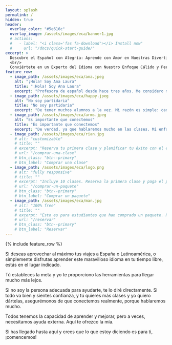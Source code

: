 ```yaml
---
layout: splash
permalink: /
hidden: true
header:
  overlay_color: "#5e616c"
  overlay_image: /assets/images/eca/banner1.jpg
  # actions:
  #   - label: "<i class='fas fa-download'></i> Install now"
  #     url: "/docs/quick-start-guide/"
excerpt: >
  Descubre el Español con Alegría: Aprende con Amor en Nuestras Divertidas Clases por Video Llamada.
  <br/>
  Conviértete en un Experto del Idioma con Nuestro Enfoque Cálido y Personalizado en Cada Llamada.
feature_row:
  - image_path: /assets/images/eca/ana.jpeg
    alt: "¡Hola! Soy Ana Laura"
    title: "¡Hola! Soy Ana Laura"
    excerpt: "Profesora de español desde hace tres años. Me considero muy sociable y disfruto mucho el contacto con la gente, por eso me dedico a enseñar a hablar español."
  - image_path: /assets/images/eca/happy.jpeg
    alt: "No soy partidaria"
    title: "No soy partidaria"
    excerpt: "De tener muchos alumnos a la vez. Mi razón es simple: cada persona es única, al igual que sus objetivos. Si buscas un contenido genérico para todos, tal vez las academias de tu zona sean más adecuadas."
  - image_path: /assets/images/eca/arms.jpeg
    alt: "Es importante que conectemos"
    title: "Es importante que conectemos"
    excerpt: "De verdad, ya que hablaremos mucho en las clases. Mi enfoque es ayudarte a expresar tu personalidad en español, y para eso, necesito que estés dispuesto(a) a hacerlo conmigo."
  - image_path: /assets/images/eca/rian.jpg
    # alt: "customizable"
    # title: ""
    # excerpt: "Reserva tu primera clase y planificar tu éxito con el español."
    # url: "/comprar-una-clase"
    # btn_class: "btn--primary"
    # btn_label: "Comprar una clase"
  - image_path: /assets/images/eca/logo.png
    # alt: "fully responsive"
    # title: ""
    # excerpt: "Incluye 10 clases. Reserva la primera clase y paga el paquete."
    # url: "/comprar-un-paquete"
    # btn_class: "btn--primary"
    # btn_label: "Comprar un paquete"
  - image_path: /assets/images/eca/man.jpg
    # alt: "100% free"
    # title: ""
    # excerpt: "Esto es para estudiantes que han comprado un paquete. Reserva tus clases aquí."
    # url: "/reservar"
    # btn_class: "btn--primary"
    # btn_label: "Reservar"      
---
```


{% include feature_row %}

<p>
Si deseas aprovechar al máximo tus viajes a España o Latinoamérica, o simplemente disfrutas aprender este maravilloso idioma en tu tiempo libre, estás en el lugar indicado.
</p>

<p>
Tú estableces la meta y yo te proporciono las herramientas para llegar mucho más lejos.
</p>

<p>
Si no soy la persona adecuada para ayudarte, te lo diré directamente. Si todo va bien y sientes confianza, y tú quieres más clases y yo quiero dártelas, asegurémonos de que conectemos realmente, porque hablaremos mucho.
</p>

<p>
Todos tenemos la capacidad de aprender y mejorar, pero a veces, necesitamos ayuda externa. Aquí te ofrezco la mía.
</p>

<p>
Si has llegado hasta aquí y crees que lo que estoy diciendo es para ti, ¡comencemos!
</p>

<!-- Cal floating-popup embed code begins -->
<script type="text/javascript">
  (function (C, A, L) { let p = function (a, ar) { a.q.push(ar); }; let d = C.document; C.Cal = C.Cal || function () { let cal = C.Cal; let ar = arguments; if (!cal.loaded) { cal.ns = {}; cal.q = cal.q || []; d.head.appendChild(d.createElement("script")).src = A; cal.loaded = true; } if (ar[0] === L) { const api = function () { p(api, arguments); }; const namespace = ar[1]; api.q = api.q || []; typeof namespace === "string" ? (cal.ns[namespace] = api) && p(api, ar) : p(cal, ar); return; } p(cal, ar); }; })(window, "https://app.cal.com/embed/embed.js", "init");
Cal("init", "1-clase", {origin:"https://cal.com"});

  Cal.ns["1-clase"]("floatingButton", {"calLink":"espanolconamor/1-clase","config":{"layout":"week_view"},"buttonText":"Book a class"});
  Cal.ns["1-clase"]("ui", {"styles":{"branding":{"brandColor":"#000000"}},"hideEventTypeDetails":false,"layout":"week_view"});
  </script>
  <!-- Cal floating-popup embed code ends -->